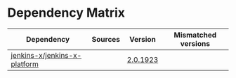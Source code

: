 # Dependency Matrix

Dependency | Sources | Version | Mismatched versions
---------- | ------- | ------- | -------------------
[jenkins-x/jenkins-x-platform](https://github.com/jenkins-x/jenkins-x-platform) |  | [2.0.1923](https://github.com/jenkins-x/jenkins-x-platform/releases/tag/v2.0.1923) | 
